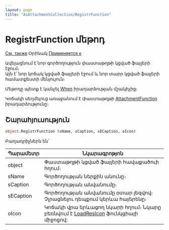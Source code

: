 ```yaml
---
layout: page
title: "AsAttachmentCollection/RegistrFunction"
---
```


# RegistrFunction մեթոդ

[См. также](../../ScriptProcs/AttachmentFunction.md) Օրինակ [Применяется к](../AsAttachmentCollection.md) 

Ավելացնում է նոր գործողություն փաստաթղթի կցված ֆայլերի էջում։  
Այն է՝ նոր կոճակ կցված ֆայլերի էջում և նոր տարր կցված ֆայլերի համատքեստի մենյույուն։

Մեթոդը պետք է կանչել [When](../../ScriptProcs/When.md) իրադարձության մշակիչից։

Կոճակի սեղմելուց առաջանում է փաստաթղթի [AttachmentFunction](../../ScriptProcs/AttachmentFunction.md) իրադարձությունը։

## Շարահյուսություն

``` vb
object.RegistrFunction (sName, sCaption, sECaption, oIcon)
```

Բաղադրիչներն են՝

| Պարամետր | Նկարագրոթյոն |
|--|--|
| object | Փաստաթղթի կցված ֆայլերի հավաքածուի հղում։ |
| sName | Գործողության ներքին անունը։   |
| sCaption | Գործողության անվանումը։ |
| sECaption | Գործողության անվանումը օտար լեզվով։ Չլրացնելու դեպքում կերևա հայերենը։ |
| oIcon | Կոճակի վրա երևացող նկարի հղում։ Նկարը բեռնվում է [LoadResIcon](../Functions/LoadResIcon.md) ֆունկցիայի միջոցով: |
